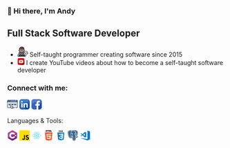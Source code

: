 ### 👋 Hi there, I'm Andy

## Full Stack Software Developer

- ![software engineer icon](images/software-engineer.png) Self-taught programmer creating software since 2015
- ![youtube icon](images/youtube.png) I create YouTube videos about how to become a self-taught software developer

### Connect with me:

[![website link](images/internet.png)](https://andysterkowitz.com)
[![linkedin profile url](images/linkedin.png)](https://www.linkedin.com/in/andrewsterkowitz/)
[![facebook profile url](images/facebook.png)](https://www.linkedin.com/in/andrewsterkowitz/)

Languages & Tools:

![c sharp icon](images/c-sharp.png)
![javascript](images/js.png)
![react icon](images/react.png)
![html](images/html-5.png)
![css](images/css.png)
![postgres icon](images/postgre.png)
![visual studio code](images/visual-studio-code.png)
